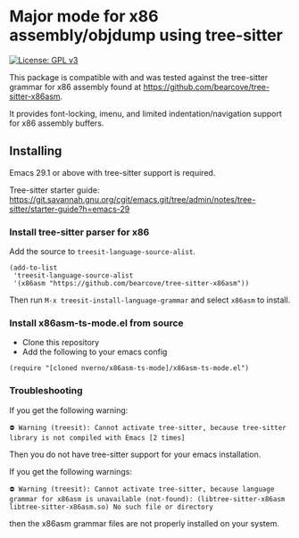 # Major mode for x86 assembly/objdump using tree-sitter

[![License: GPL v3](https://img.shields.io/badge/License-GPLv3-blue.svg)](https://www.gnu.org/licenses/gpl-3.0)

This package is compatible with and was tested against the tree-sitter grammar
for x86 assembly found at https://github.com/bearcove/tree-sitter-x86asm.

It provides font-locking, imenu, and limited indentation/navigation support for
x86 assembly buffers.

## Installing

Emacs 29.1 or above with tree-sitter support is required. 

Tree-sitter starter guide: https://git.savannah.gnu.org/cgit/emacs.git/tree/admin/notes/tree-sitter/starter-guide?h=emacs-29

### Install tree-sitter parser for x86

Add the source to `treesit-language-source-alist`. 

```elisp
(add-to-list
 'treesit-language-source-alist
 '(x86asm "https://github.com/bearcove/tree-sitter-x86asm"))
```

Then run `M-x treesit-install-language-grammar` and select `x86asm` to install.

### Install x86asm-ts-mode.el from source

- Clone this repository
- Add the following to your emacs config

```elisp
(require "[cloned nverno/x86asm-ts-mode]/x86asm-ts-mode.el")
```

### Troubleshooting

If you get the following warning:

```
⛔ Warning (treesit): Cannot activate tree-sitter, because tree-sitter
library is not compiled with Emacs [2 times]
```

Then you do not have tree-sitter support for your emacs installation.

If you get the following warnings:
```
⛔ Warning (treesit): Cannot activate tree-sitter, because language grammar for x86asm is unavailable (not-found): (libtree-sitter-x86asm libtree-sitter-x86asm.so) No such file or directory
```

then the x86asm grammar files are not properly installed on your system.
